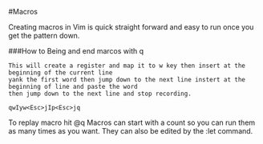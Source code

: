 #Macros

Creating macros in Vim is quick straight forward and easy to run once you get the pattern down.

###How to 
Being and end marcos with q

```
This will create a register and map it to w key then insert at the beginning of the current line
yank the first word then jump down to the next line instert at the beginning of line and paste the word 
then jump down to the next line and stop recording.

qwIyw<Esc>jIp<Esc>jq
```


To replay macro hit @q
Macros can start with a count so you can run them as many times as you want.
They can also be edited by the :let command.




